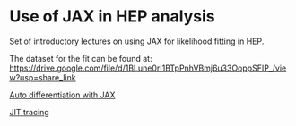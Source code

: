 # Use of JAX in HEP analysis

Set of introductory lectures on using JAX for likelihood fitting in HEP.

The dataset for the fit can be found at: https://drive.google.com/file/d/1BLune0rI1BTpPnhVBmj6u33OoppSFIP_/view?usp=share_link

[Auto differentiation with JAX](https://hsf-india-may2023.github.io/JAX_in_HEP/Lecture_1_AutoDiff_JAX.slides.html)

[JIT tracing](https://github.com/hsf-india-may2023/JAX_in_HEP/blob/gh-pages/Lecture_2_JIT_Tracing_Physics.slides.html)
